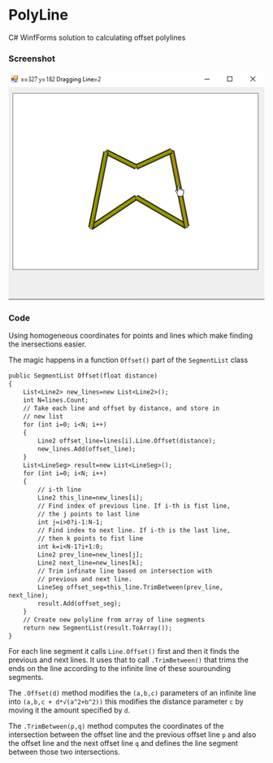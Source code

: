 # PolyLine

C# WinfForms solution to calculating offset polylines

### Screenshot

![scr](screenshot.png)

### Code

Using homogeneous coordinates for points and lines which make finding the inersections easier.

The magic happens in a function `Offset()` part of the `SegmentList` class

```
public SegmentList Offset(float distance)
{
    List<Line2> new_lines=new List<Line2>();
    int N=lines.Count;
    // Take each line and offset by distance, and store in
    // new list
    for (int i=0; i<N; i++)
    {
        Line2 offset_line=lines[i].Line.Offset(distance);
        new_lines.Add(offset_line);
    }
    List<LineSeg> result=new List<LineSeg>();
    for (int i=0; i<N; i++)
    {
        // i-th line
        Line2 this_line=new_lines[i];
        // Find index of previous line. If i-th is fist line,
        // the j points to last line
        int j=i>0?i-1:N-1;
        // Find index to next line. If i-th is the last line,
        // then k points to fist line
        int k=i<N-1?i+1:0;
        Line2 prev_line=new_lines[j];
        Line2 next_line=new_lines[k];
        // Trim infinate line based on intersection with
        // previous and next line.
        LineSeg offset_seg=this_line.TrimBetween(prev_line, next_line);
        result.Add(offset_seg);
    }
    // Create new polyline from array of line segments
    return new SegmentList(result.ToArray());
}
```

For each line segment it calls `Line.Offset()` first and then it finds the previous and next lines. It uses that to call `.TrimBetween()` that trims the ends on the line according to the infinite line of these sourounding segments.

The `.Offset(d)` method modifies the `(a,b,c)` parameters of an infinite line into `(a,b,c + d*√(a^2+b^2))` this modifies the distance parameter `c` by moving it the amount specified by `d`.

The `.TrimBetween(p,q)` method computes the coordinates of the intersection between the offset line and the previous offset line `p` and also the offset line and the next offset line `q` and defines the line segment between those two intersections.
